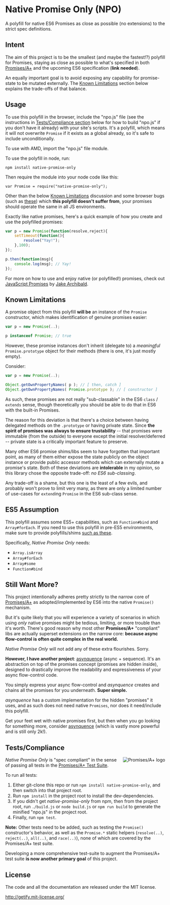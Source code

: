 # Native Promise Only (NPO)

A polyfill for native ES6 Promises as close as possible (no extensions) to the strict spec definitions.

## Intent

The aim of this project is to be the smallest (and maybe the fastest!?) polyfill for Promises, staying as close as possible to what's specified in both [Promises/A+](http://promisesaplus.com) and the upcoming ES6 specification (**link needed**).

An equally important goal is to avoid exposing any capability for promise-state to be mutated externally. The [Known Limitations](#known-limitations) section below explains the trade-offs of that balance.

## Usage

To use this polyfill in the browser, include the "npo.js" file (see the instructions in [Tests/Compliance section](#testscompliance) below for how to build "npo.js" if you don't have it already) with your site's scripts. It's a polyfill, which means it will not overwrite `Promise` if it exists as a global already, so it's safe to include unconditionally.

To use with AMD, import the "npo.js" file module.

To use the polyfill in node, run:

```
npm install native-promise-only
```

Then require the module into your node code like this:

```
var Promise = require("native-promise-only");
```

Other than the below [Known Limitations](#known-limitations) discussion and some browser bugs (such as [these](https://gist.github.com/getify/bd11ccf1eff2efdac0fb)) which **this polyfill doesn't suffer from**, your promises should operate the same in all JS environments.

Exactly like native promises, here's a quick example of how you create and use the polyfilled promises:

```js
var p = new Promise(function(resolve,reject){
	setTimeout(function(){
		resolve("Yay!");
	},100);
});

p.then(function(msg){
	console.log(msg); // Yay!
});
```

For more on how to use and enjoy native (or polyfilled!) promises, check out [JavaScript Promises](http://www.html5rocks.com/en/tutorials/es6/promises/) by [Jake Archibald](http://twitter.com/jaffathecake).

## Known Limitations

A promise object from this polyfill **will be** an instance of the `Promise` constructor, which makes identification of genuine promises easier:

```js
var p = new Promise(..);

p instanceof Promise; // true
```

However, these promise instances don't inherit (delegate to) a *meaningful* `Promise.prototype` object for their methods (there is one, it's just mostly empty).

Consider:

```js
var p = new Promise(..);

Object.getOwnPropertyNames( p ); // [ then, catch ]
Object.getOwnPropertyNames( Promise.prototype ); // [ constructor ]
```

As such, these promises are not really "sub-classable" in the ES6 `class` / `extends` sense, though theoretically you should be able to do that in ES6 with the built-in Promises.

The reason for this deviation is that there's a choice between having delegated methods on the `.prototype` or having private state. Since **the spirit of promises was always to ensure trustability** -- that promises were immutable (from the outside) to everyone except the initial resolver/deferred -- private state is a critically important feature to preserve.

Many other ES6 promise shims/libs seem to have forgotten that important point, as many of them either expose the state publicly on the object instance or provide public accessor methods which can externally mutate a promise's state. Both of these deviations are **intolerable** in my opinion, so this library chose the opposite trade-off: *no ES6 sub-classing*.

Any trade-off is a shame, but this one is the least of a few evils, and probably won't prove to limit very many, as there are only a limited number of use-cases for `extend`ing `Promise` in the ES6 sub-class sense.

## ES5 Assumption

This polyfill assumes some ES5+ capabilities, such as `Function#bind` and `Array#forEach`. If you need to use this polyfill in pre-ES5 environments, make sure to provide polyfills/shims [such as these](https://github.com/es-shims/es5-shim).

Specifically, *Native Promise Only* needs:

* `Array.isArray`
* `Array#forEach`
* `Array#some`
* `Function#bind`

## Still Want More?

This project intentionally adheres pretty strictly to the narrow core of [Promises/A+](http://promisesaplus.com) as adopted/implemented by ES6 into the native `Promise()` mechanism.

But it's quite likely that you will experience a variety of scenarios in which using *only* native promises might be tedious, limiting, or more trouble than it's worth. There's good reason why most other **Promises/A+** "compliant" libs are actually superset extensions on the narrow core: **because async flow-control is often quite complex in the real world.**

*Native Promise Only* will not add any of these extra flourishes. Sorry.

**However, I have another project**: [asynquence](http://github.com/getify/asynquence) (async + sequence). It's an abstraction on top of the promises concept (promises are hidden inside), designed to drastically improve the readability and expressiveness of your async flow-control code.

You simply express your async flow-control and *asynquence* creates and chains all the promises for you underneath. **Super simple.**

*asynquence* has a custom implementation for the hidden "promises" it uses, and as such does not need native `Promises`, nor does it need/include this polyfill.

Get your feet wet with native promises first, but then when you go looking for something more, consider [asynquence](http://github.com/getify/asynquence) (which is vastly more powerful and is still only 2k!).

## Tests/Compliance

<a href="http://promisesaplus.com/" float="right">
    <img src="http://promisesaplus.com/assets/logo-small.png" alt="Promises/A+ logo"
         title="Promises/A+ 1.1 compliant" align="right" />
</a>

*Native Promise Only* is "spec compliant" in the sense of passing all tests in the [Promises/A+ Test Suite](https://github.com/promises-aplus/promises-tests).

To run all tests:

1. Either git-clone this repo or run `npm install native-promise-only`, and then switch into that project root.
2. Run `npm install` in the project root to install the dev-dependencies.
3. If you didn't get *native-promise-only* from npm, then from the project root, run `./build.js` or `node build.js` or `npm run build` to generate the minified "npo.js" in the project root.
4. Finally, run `npm test`.

**Note:** Other tests need to be added, such as testing the `Promise()` constructor's behavior, as well as the `Promise.*` static helpers (`resolve(..)`, `reject(..)`, `all(..)`, and `race(..)`), none of which are covered by the Promises/A+ test suite.

Developing a more comprehensive test-suite to augment the  Promises/A+ test suite **is now another primary goal** of this project.

## License

The code and all the documentation are released under the MIT license.

http://getify.mit-license.org/
